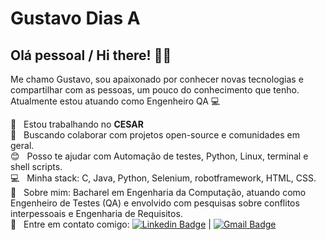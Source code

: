 
# Gustavo Dias A

## Olá pessoal / Hi there! 👋😁

Me chamo Gustavo, sou apaixonado por conhecer novas tecnologias e compartilhar com as pessoas, um pouco do conhecimento que tenho.
Atualmente estou atuando como Engenheiro QA :computer:

:orange_heart:  &nbsp; Estou trabalhando no **CESAR**
 <br/> :rocket: &nbsp; Buscando colaborar com projetos open-source e comunidades em geral.
 <br/> :blush: &nbsp; Posso te ajudar com Automação de testes, Python, Linux, terminal e shell scripts.
 <br/> :computer: &nbsp; Minha stack: C, Java, Python, Selenium, robotframework, HTML, CSS.
 <br/> 💬  &nbsp; Sobre mim: Bacharel em Engenharia da Computação, atuando como Engenheiro de Testes (QA) e envolvido com pesquisas sobre conflitos interpessoais e Engenharia de Requisitos.
 <br/> :email: &nbsp; Entre em contato comigo: [![Linkedin Badge](https://img.shields.io/badge/-GustavoDiasA-blue?style=flat-square&logo=Linkedin&logoColor=white&link=https://www.linkedin.com/in/gustavo-dias-alexandre-543568157/)](https://www.linkedin.com/in/gustavo-dias-alexandre-543568157/)
|
[![Gmail Badge](https://img.shields.io/badge/-gfdiasa@gmail.com-c14438?style=flat-square&logo=Gmail&logoColor=white&link=mailto:tgmarinho@gmail.com)](mailto:gfdiasa@gmail.com)
